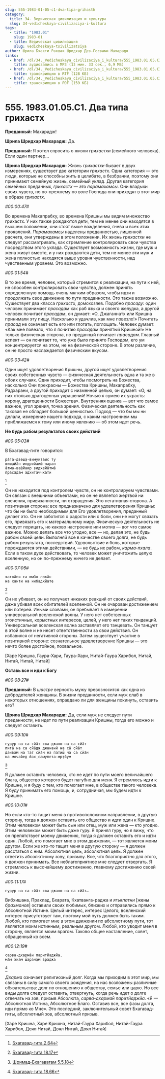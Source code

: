 ```yaml
---
slug: 555-1983-01-05-c1-dva-tipa-grihasth
category:
  title: 34. Ведическая цивилизация и культура
  slug: 34-vedicheskaya-civilizaciya-i-kultura
tags:
  - title: "1983.01"
    slug: 1983-01
  - title: Ведическая цивилизация
    slug: vedicheskaya-tsivilizatsiya
author: Шрила Бхакти Ракшак Шридхар Дев-Госвами Махарадж
links:
  - href: /dl/34._Vedicheskaya_civilizaciya_i_kultura/555_1983.01.05.C1_SridharMj_Dva_tipa_grihasth.mp3
    title: аудиозапись в MP3 (13 мин. 33 сек., 6,9 МБ)
  - href: /dl/34._Vedicheskaya_civilizaciya_i_kultura/555_1983.01.05.C1_SridharMj_Dva_tipa_grihasth.rtf
    title: транскрипцию в RTF (128 КБ)
  - href: /dl/34._Vedicheskaya_civilizaciya_i_kultura/555_1983.01.05.C1_SridharMj_Dva_tipa_grihasth.pdf
    title: транскрипцию в PDF (159 КБ)
---
```


# 555. 1983.01.05.C1. Два типа грихастх

**Преданный:** Махарадж!

**Шрила Шридхар Махарадж:** Да.

**Преданный:** Я хотел спросить о жизни *грихастхи* (семейного человека). Если один партнер…

**Шрила Шридхар Махарадж:** Жизнь *грихастхи* бывает в двух измерениях, существует две категории *грихастх*. Одна категория — это люди, которые не способны жить в целибате, в безбрачии, поэтому они принимают семейную жизнь, семейный уклад. Другая категория семейных преданных, *грихастх* — это *парамахамсы*. Они владыки своих чувств, но по-прежнему по воле Господа они приходят в этот мир в образе *грихастх*.

*#00:00:47#*

Во времена Махапрабху, во времена Кришны мы видим множество грихастх. У них также рождаются дети, тем не менее они находятся в высшем положении, они стоят выше вожделения, гнева и всех этих проявлений. *Парамахамсы* наделены преданностью, лишенной расчета, они утверждены в этом положении. Их жизнь *грихастхи* не следует рассматривать, как стремление контролировать свои чувства посредством этого уклада. Существует возможность жизни, где муж и жена живут вместе, и у них рождаются дети, тем не менее эти муж и жена полностью находятся выше уровня чувственности, над чувственным уровнем. Это возможно.

*#00:01:54#*

В то же время, человек, который стремится к реализации, на пути к ней, не способен контролировать свои чувства, должен принять определенную помощь очень мягким образом, чтобы идти и продолжать свое движение по пути преданности. Это также возможно. Существует два класса *грихастх*, домохозяев. Подобно *прасаду*: один человек принимает *прасадам* как раб языка и своего желудка, а другой человек почитает *прасадам*, он думает: «О, Джаганнатх или Кришна принимали эту пищу. Насколько я удачлив, как мне повезло!» Почитать *прасад* не означает есть его или глотать, поглощать. Человек думает: «Как мне повезло, что я почитаю *прасадам* принятый Кришной!» Не только физическая сторона, но преданный почитает *прасадам*. Главный аспект — он почитает то, что уже было принято Господом, его ум концентрируется на этом, не на физической стороне. В этом различие, он не просто наслаждается физическим вкусом.

*#00:03:42#*

Один ищет удовлетворения Кришны, другой ищет удовлетворения своих собственных чувств — физическая деятельность одна и та же в обоих случаях. Один приходит, чтобы посмотреть на Божества, насколько Они прекрасны — Божества Кришны, Махапрабху, Радхарани, а другой приходит с низменной целью, он думает: «О, на них столько драгоценных украшений! Ночью я сумею их украсть: корону, драгоценности Божества». Внутренняя оценка — вот что самое важное, угол зрения, точка зрения. Физическая деятельность как таковая не обладает большой ценностью. Подход — что бы мы ни делали, измерение нашего подхода, с каким настроением мы приближаемся к тому или иному явлению — об этом идет речь.

**Не будь рабом результатов своих действий**

*#00:05:03#*

В Бхагавад-гите говорится:

    ра̄га-двеш̣а-вимуктаис ту
    виш̣айа̄н индрийаиш́ чаран
    а̄тма-ваш́йаир видхейа̄тма̄
    праса̄дам адхигаччхати
[^_ftn1]

Он не находится под контролем чувств, он не контролируем чувствами. Он связан с внешними объектами, но он не является жертвой ни влечения, привязанности, ни отвращения. Это негативная сторона. А позитивная сторона: все предназначено для удовлетворения Кришны: что бы ни было необходимым для Его удовлетворения, преданный делает это. Он не заботится о радости или о боли, они не могут связать его, привязать его к материальному миру. Физическую деятельность не следует порицать, но каково настроение или мотив — вот что самое важное. Можно делать все что угодно, все — но, делая это, не будь рабом своей цели. Выполняй все в качестве своего долга, не будь рабом результата, последствий. Удовольствие и боль, которые порождаются этими действиями, — не будь их рабом, *карма-пхала*. Если в таком духе действовать, то человек может уничтожить целую вселенную, но он по-прежнему ничего не делает.

*#00:07:06#*

    хатва̄пи са има̄н лока̄н
    на ханти на нибадхйате
[^_ftn2]

Он не убивает, он не получает никаких реакций от своих действий, даже убивая всех обитателей вселенной. Он не очарован достижением или потерей. Иными словами, он пребывает в измерении универсальной вселенской волны. У него нет собственных эгоистичных, корыстных интересов, целей, у него нет таких тенденций. Универсальная вселенская волна заставляет его танцевать. Он танцует в этой волне и не несет ответственности за свои действия. Он избавился от негативной стороны. Затем существует участие в позитивной стороне: сознательное удовлетворение Кришны — это нечто более достойное, похвальное.

[Харе Кришна, Гаура-Хари, Гаура-Хари, Нитай-Гаура Харибол, Нитай, Нитай, Нитай, Нитай]

**Оставь все и иди к Богу**

*#00:08:27#*

**Преданный:** В *шастре* верность мужу превозносится как одна из добродетелей женщины. В жизни преданности, если муж слаб в некоторых отношениях, оправдано ли для женщины покинуть, оставить его?

**Шрила Шридхар Махарадж:** Да, если муж не следует пути преданности, не идет по пути реализации Кришны, тогда его можно и следует оставить.

*#00:09:10#*

    гурур на са сйа̄т сва-джано на са сйа̄т
    пита̄ на са сйа̄дж джананӣ на са̄ сйа̄т
    даивам̇ на тат сйа̄н на патиш́ ча са сйа̄н
    на мочайед йах̣ самупета-мр̣тйум
[^_ftn3]

Я должен оставить человека, кто не идет по пути моего величайшего блага, общество которого будет пагубно для меня. Я стремлюсь идти к Кришне, и я буду с тем, кто помогает мне, в обществе такого человека. Я буду принимать его помощь, и, сотрудничая, мы будем идти к Кришне.

*#00:10:01#*

Но если кто-то тащит меня в противоположном направлении, в другую сторону, тогда я должен оставить его общество и идти один к Кришне. Этим человеком может быть сын или отец, муж или жена — кто угодно. Этим человеком может быть даже гуру. Я принял гуру, но я вижу, что он препятствует моему движению, тогда я должен оставить его и идти один. Любой, кто помогает мне в этом движении, — тот является моим другом. Если же кто-то тащит меня в другую сторону — я должен расстаться с ним. Абсолютная цель, абсолютная цель. Я должен ответить абсолютному зову, призыву. Все, что благоприятно для этого, я должен принимать. Все неблагоприятное мне следует отвергать. Я стремлюсь к высочайшему достижению, главному достижению своей жизни.

*#00:11:17#*

    гурур на са сйа̄т сва-джано на са сйа̄т…

Вибхишана, Прахлад, Бхарата, Кхатванга-раджа и *ягьяпатни* [жены *брахманов*] оставили своих любимых, близких и отправились прямо к Абсолютной Истине. Целый интерес, интерес Целого, вселенский интерес присутствует там, поэтому мой путь должен быть таким. Любой, кто помогает мне в этом движении по абсолютному пути, тот является моим истинным, реальным другом. Любой, кто уводит меня в сторону, является моим врагом. Таково общее наставление, совет, обращенный ко всем.

*#00:12:19#*

    сарва-дхарма̄н паритйаджйа,
    ма̄м экам̇ ш́аран̣ам̇ враджа
[^_ftn4]

*Дхарма* означает религиозный долг. Когда мы приходим в этот мир, мы связаны в силу самого своего рождения, на нас возложены различные обязательства: долг по отношению к обществу, семье или царю. Но все виды долга следует оставить, отвергнуть, когда речь идет о долге отвечать на зов, призыв Абсолюта, *сарва-дхарма̄н паритйаджйа*. «Я — Абсолютная Истина, Абсолютное Благо. Оставив все, все фазы долга, иди прямо ко Мне». Это последний, заключительный совет Бхагавад-гиты, абсолютный зов, абсолютный призыв.

[Харе Кришна, Харе Кришна, Нитай-Гаура Харибол, Нитай-Гаура Харибол, Доял Нитай, Доял Нитай, Доял Нитай]



[^_ftn1]: [Бхагавад-гита 2.64](../notes/bhagavad-gita/bhagavad-gita-2-64.md)

[^_ftn2]: [Бхагавад-гита 18.17](../notes/bhagavad-gita/bhagavad-gita-18-17.md)

[^_ftn3]: [Шримад-Бхагаватам 5.5.18](../notes/shrimad-bhagavatam/shrimad-bhagavatam-5-5-18.md)

[^_ftn4]: [Бхагавад-гита 18.66](../notes/bhagavad-gita/bhagavad-gita-18-66.md)
